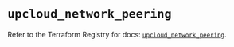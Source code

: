 # `upcloud_network_peering`

Refer to the Terraform Registry for docs: [`upcloud_network_peering`](https://registry.terraform.io/providers/upcloudltd/upcloud/5.11.0/docs/resources/network_peering).
